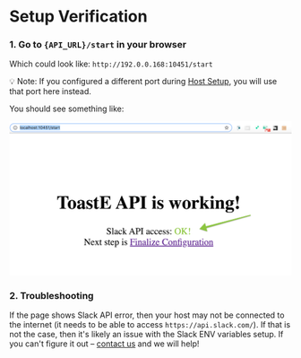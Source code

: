 # Setup Verification

### 1. Go to `{API_URL}/start` in your browser

Which could look like: `http://192.0.0.168:10451/start`

💡 Note: If you configured a different port during [Host Setup](../host.md), you will use that port here instead.

You should see something like:

![](../../.gitbook/assets/image-2020-07-27-at-10.58.35-pm.png)

### 2. Troubleshooting

If the page shows Slack API error, then your host may not be connected to the internet \(it needs to be able to access `https://api.slack.com/`\). If that is not the case, then it's likely an issue with the Slack ENV variables setup. If you can't figure it out – [contact us](../../support.md) and we will help! 

